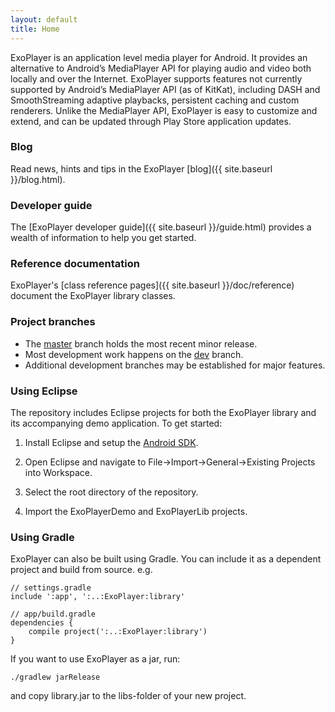 ```yaml
---
layout: default
title: Home
---
```


ExoPlayer is an application level media player for Android. It provides an alternative to Android’s
MediaPlayer API for playing audio and video both locally and over the Internet. ExoPlayer supports
features not currently supported by Android’s MediaPlayer API (as of KitKat), including DASH and
SmoothStreaming adaptive playbacks, persistent caching and custom renderers. Unlike the MediaPlayer
API, ExoPlayer is easy to customize and extend, and can be updated through Play Store application
updates.

### Blog ###

Read news, hints and tips in the ExoPlayer [blog]({{ site.baseurl }}/blog.html).

### Developer guide ###

The [ExoPlayer developer guide]({{ site.baseurl }}/guide.html) provides a wealth of information to
help you get started.

### Reference documentation ###

ExoPlayer's [class reference pages]({{ site.baseurl }}/doc/reference) document the ExoPlayer library
classes.

### Project branches ###

  * The [master][] branch holds the most recent minor release.
  * Most development work happens on the [dev][] branch.
  * Additional development branches may be established for major features.

[master]: https://github.com/google/ExoPlayer/tree/master
[dev]: https://github.com/google/ExoPlayer/tree/dev

### Using Eclipse ###

The repository includes Eclipse projects for both the ExoPlayer library and its
accompanying demo application. To get started:

  1. Install Eclipse and setup the [Android SDK][].

  1. Open Eclipse and navigate to File->Import->General->Existing Projects into
     Workspace.

  1. Select the root directory of the repository.

  1. Import the ExoPlayerDemo and ExoPlayerLib projects.

[Android SDK]: http://developer.android.com/sdk/index.html

### Using Gradle ###

ExoPlayer can also be built using Gradle. You can include it as a dependent project and build from
source. e.g.

```
// settings.gradle
include ':app', ':..:ExoPlayer:library'

// app/build.gradle
dependencies {
    compile project(':..:ExoPlayer:library')
}
```

If you want to use ExoPlayer as a jar, run:

```
./gradlew jarRelease
```

and copy library.jar to the libs-folder of your new project.
